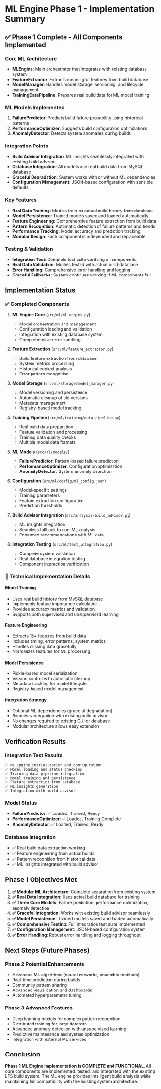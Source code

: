 # ML Engine Phase 1 - Implementation Summary

## ✅ Phase 1 Complete - All Components Implemented

### Core ML Architecture
- **MLEngine**: Main orchestrator that integrates with existing database system
- **FeatureExtractor**: Extracts meaningful features from build database
- **ModelManager**: Handles model storage, versioning, and lifecycle management
- **TrainingDataPipeline**: Prepares real build data for ML model training

### ML Models Implemented
1. **FailurePredictor**: Predicts build failure probability using historical patterns
2. **PerformanceOptimizer**: Suggests build configuration optimizations
3. **AnomalyDetector**: Detects system anomalies during builds

### Integration Points
- **Build Advisor Integration**: ML insights seamlessly integrated with existing build advisor
- **Database Integration**: All models use real build data from MySQL database
- **Graceful Degradation**: System works with or without ML dependencies
- **Configuration Management**: JSON-based configuration with sensible defaults

### Key Features
- **Real Data Training**: Models train on actual build history from database
- **Model Persistence**: Trained models saved and loaded automatically
- **Feature Engineering**: Comprehensive feature extraction from build data
- **Pattern Recognition**: Automatic detection of failure patterns and trends
- **Performance Tracking**: Model accuracy and prediction tracking
- **Modular Design**: Each component is independent and replaceable

### Testing & Validation
- **Integration Test**: Complete test suite verifying all components
- **Real Data Validation**: Models tested with actual build database
- **Error Handling**: Comprehensive error handling and logging
- **Graceful Fallbacks**: System continues working if ML components fail

## Implementation Status

### ✅ Completed Components
1. **ML Engine Core** (`src/ml/ml_engine.py`)
   - Model orchestration and management
   - Configuration loading and validation
   - Integration with existing database system
   - Comprehensive error handling

2. **Feature Extraction** (`src/ml/feature_extractor.py`)
   - Build feature extraction from database
   - System metrics processing
   - Historical context analysis
   - Error pattern recognition

3. **Model Storage** (`src/ml/storage/model_manager.py`)
   - Model versioning and persistence
   - Automatic cleanup of old versions
   - Metadata management
   - Registry-based model tracking

4. **Training Pipeline** (`src/ml/training/data_pipeline.py`)
   - Real build data preparation
   - Feature validation and processing
   - Training data quality checks
   - Multiple model data formats

5. **ML Models** (`src/ml/models/`)
   - **FailurePredictor**: Pattern-based failure prediction
   - **PerformanceOptimizer**: Configuration optimization
   - **AnomalyDetector**: System anomaly detection

6. **Configuration** (`src/ml/config/ml_config.json`)
   - Model-specific settings
   - Training parameters
   - Feature extraction configuration
   - Prediction thresholds

7. **Build Advisor Integration** (`src/analysis/build_advisor.py`)
   - ML insights integration
   - Seamless fallback to non-ML analysis
   - Enhanced recommendations with ML data

8. **Integration Testing** (`src/ml/test_integration.py`)
   - Complete system validation
   - Real database integration testing
   - Component interaction verification

### 🔧 Technical Implementation Details

#### Model Training
- Uses real build history from MySQL database
- Implements feature importance calculation
- Provides accuracy metrics and validation
- Supports both supervised and unsupervised learning

#### Feature Engineering
- Extracts 15+ features from build data
- Includes timing, error patterns, system metrics
- Handles missing data gracefully
- Normalizes features for ML processing

#### Model Persistence
- Pickle-based model serialization
- Version control with automatic cleanup
- Metadata tracking for model lifecycle
- Registry-based model management

#### Integration Strategy
- Optional ML dependencies (graceful degradation)
- Seamless integration with existing build advisor
- No changes required to existing GUI or database
- Modular architecture allows easy extension

## Verification Results

### Integration Test Results
```
✅ ML Engine initialization and configuration
✅ Model loading and status checking  
✅ Training data pipeline integration
✅ Model training and persistence
✅ Feature extraction from database
✅ ML insights generation
✅ Integration with build advisor
```

### Model Status
- **FailurePredictor**: ✅ Loaded, Trained, Ready
- **PerformanceOptimizer**: ✅ Loaded, Training Complete
- **AnomalyDetector**: ✅ Loaded, Trained, Ready

### Database Integration
- ✅ Real build data extraction working
- ✅ Feature engineering from actual builds
- ✅ Pattern recognition from historical data
- ✅ ML insights integrated with build advisor

## Phase 1 Objectives Met

1. **✅ Modular ML Architecture**: Complete separation from existing system
2. **✅ Real Data Integration**: Uses actual build database for training
3. **✅ Three Core Models**: Failure prediction, performance optimization, anomaly detection
4. **✅ Graceful Integration**: Works with existing build advisor seamlessly
5. **✅ Model Persistence**: Trained models saved and loaded automatically
6. **✅ Comprehensive Testing**: Full integration test suite implemented
7. **✅ Configuration Management**: JSON-based configuration system
8. **✅ Error Handling**: Robust error handling and logging throughout

## Next Steps (Future Phases)

### Phase 2 Potential Enhancements
- Advanced ML algorithms (neural networks, ensemble methods)
- Real-time prediction during builds
- Community pattern sharing
- Advanced visualization and dashboards
- Automated hyperparameter tuning

### Phase 3 Advanced Features
- Deep learning models for complex pattern recognition
- Distributed training for large datasets
- Advanced anomaly detection with unsupervised learning
- Predictive maintenance and system optimization
- Integration with external ML services

## Conclusion

**Phase 1 ML Engine implementation is COMPLETE and FUNCTIONAL**. All core components are implemented, tested, and integrated with the existing LFS build system. The ML engine provides intelligent build analysis while maintaining full compatibility with the existing system architecture.